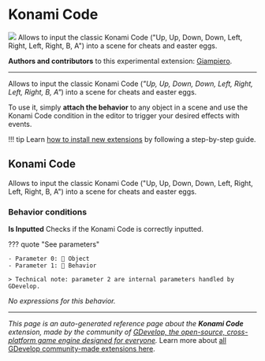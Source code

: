 # Konami Code

<img src="https://resources.gdevelop-app.com/assets/Icons/alpha-a-circle-outline.svg" class="extension-icon"></img>
Allows to input the classic Konami Code ("Up, Up, Down, Down, Left, Right, Left, Right, B, A") into a scene for cheats and easter eggs.

**Authors and contributors** to this experimental extension: [Giampiero](https://gd.games/Giampiero).

---

Allows to input the classic Konami Code (*"Up, Up, Down, Down, Left, Right, Left, Right, B, A"*) into a scene for cheats and easter eggs.

To use it, simply **attach the behavior** to any object in a scene and use the Konami Code condition in the editor to trigger your desired effects with events.

!!! tip
    Learn [how to install new extensions](/gdevelop5/extensions/search) by following a step-by-step guide.



## Konami Code 

Allows to input the classic Konami Code ("Up, Up, Down, Down, Left, Right, Left, Right, B, A") into a scene for cheats and easter eggs. 

### Behavior conditions

**Is Inputted**
Checks if the Konami Code is correctly inputted.

??? quote "See parameters"

    - Parameter 0: 👾 Object
    - Parameter 1: 🧩 Behavior

    > Technical note: parameter 2 are internal parameters handled by GDevelop.

_No expressions for this behavior._



---

*This page is an auto-generated reference page about the **Konami Code** extension, made by the community of [GDevelop, the open-source, cross-platform game engine designed for everyone](https://gdevelop.io/).* Learn more about [all GDevelop community-made extensions here](/gdevelop5/extensions).